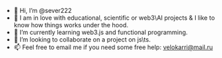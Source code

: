 - 👋 Hi, I’m @sever222
- 👀 I am in love with educational, scientific or web3\AI projects & I like to know how things works under the hood.
- 🌱 I’m currently learning web3.js and functional programming.
- 💞️ I’m looking to collaborate on a project on js\ts.
- 📫 Feel free to email me if you need some free help: velokarri@mail.ru

<!---
sever222/sever222 is a ✨ special ✨ repository because its `README.md` (this file) appears on your GitHub profile.
You can click the Preview link to take a look at your changes.
--->
